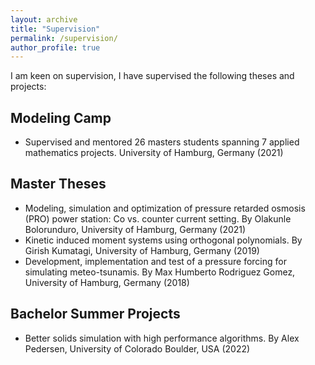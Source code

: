 ```yaml
---
layout: archive
title: "Supervision"
permalink: /supervision/
author_profile: true
---
```

I am keen on supervision, I have supervised the following theses and projects:
## Modeling Camp
* Supervised and mentored 26 masters students spanning 7 applied mathematics projects. University of Hamburg, Germany (2021)
## Master Theses
* Modeling, simulation and optimization of pressure retarded osmosis (PRO) power station: Co vs. counter current setting. By Olakunle Bolorunduro, University of Hamburg, Germany (2021)
* Kinetic induced moment systems using orthogonal polynomials. By Girish Kumatagi, University of Hamburg, Germany (2019)
* Development, implementation and test of a pressure forcing for simulating meteo-tsunamis. By Max Humberto Rodriguez Gomez, University of Hamburg, Germany (2018)
## Bachelor Summer Projects
* Better solids simulation with high performance algorithms. By Alex Pedersen, University of Colorado Boulder, USA (2022)
